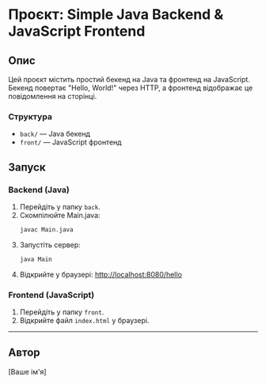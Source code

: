 # Проєкт: Simple Java Backend & JavaScript Frontend

## Опис

Цей проєкт містить простий бекенд на Java та фронтенд на JavaScript. Бекенд повертає "Hello, World!" через HTTP, а фронтенд відображає це повідомлення на сторінці.

### Структура
- `back/` — Java бекенд
- `front/` — JavaScript фронтенд

## Запуск

### Backend (Java)
1. Перейдіть у папку `back`.
2. Скомпілюйте Main.java:
   ```sh
   javac Main.java
   ```
3. Запустіть сервер:
   ```sh
   java Main
   ```
4. Відкрийте у браузері: [http://localhost:8080/hello](http://localhost:8080/hello)

### Frontend (JavaScript)
1. Перейдіть у папку `front`.
2. Відкрийте файл `index.html` у браузері.

---

## Автор
[Ваше ім'я]